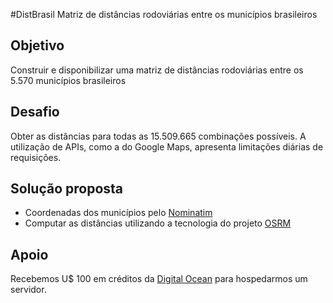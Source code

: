 #DistBrasil
Matriz de distâncias rodoviárias entre os municípios brasileiros

## Objetivo
Construir e disponibilizar uma matriz de distâncias rodoviárias entre os 5.570 municípios brasileiros

## Desafio
Obter as distâncias para todas as 15.509.665 combinações possíveis. A utilização de APIs, como a do Google Maps, apresenta limitações diárias de requisições.

## Solução proposta
* Coordenadas dos municípios pelo [Nominatim](http://wiki.openstreetmap.org/wiki/Nominatim)
* Computar as distâncias utilizando a tecnologia do projeto [OSRM](http://project-osrm.org/)

## Apoio
Recebemos U$ 100 em créditos da [Digital Ocean](https://www.digitalocean.com/) para hospedarmos um servidor.